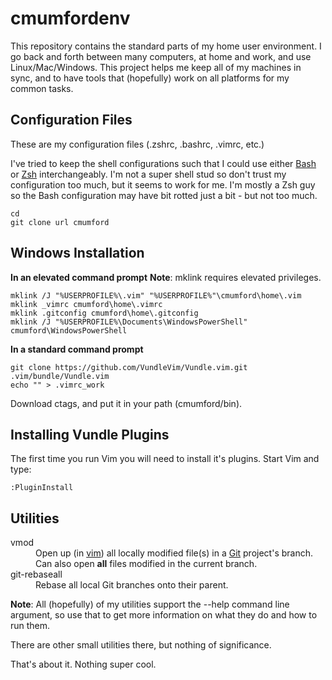 cmumfordenv
===========

This repository contains the standard parts of my home user environment. I go back and forth between many computers, at home and work, and use Linux/Mac/Windows. This project helps me keep all of my machines in sync, and to have tools that (hopefully) work on all platforms for my common tasks.

Configuration Files
-------------------------
These are my configuration files (.zshrc, .bashrc, .vimrc, etc.)

I've tried to keep the shell configurations such that I could use either [Bash](http://www.gnu.org/software/bash/bash.html) or [Zsh](http://www.zsh.org/) interchangeably.
I'm not a super shell stud so don't trust my configuration too much, but it seems to work for me.
I'm mostly a Zsh guy so the Bash configuration may have bit rotted just a bit - but not too much.

    cd
    git clone url cmumford

## Windows Installation

**In an elevated command prompt**
**Note**: mklink requires elevated privileges.

    mklink /J "%USERPROFILE%\.vim" "%USERPROFILE%"\cmumford\home\.vim
    mklink _vimrc cmumford\home\.vimrc
    mklink .gitconfig cmumford\home\.gitconfig
    mklink /J "%USERPROFILE%\Documents\WindowsPowerShell" cmumford\WindowsPowerShell

**In a standard command prompt**

    git clone https://github.com/VundleVim/Vundle.vim.git .vim/bundle/Vundle.vim
    echo "" > .vimrc_work

Download ctags, and put it in your path (cmumford/bin).

## Installing Vundle Plugins

The first time you run Vim you will need to install it's plugins. Start Vim and type:

    :PluginInstall

Utilities
-------------------------
<dl>
  <dt>vmod</dt>
  <dd>Open up (in <a href="http://www.vim.org/">vim</a>) all locally modified file(s) in a <a href="http://git-scm.com/">Git</a> project's branch. Can also open <b>all</b> files modified in the current branch.</dd>
  <dt>git-rebaseall</dt>
  <dd>Rebase all local Git branches onto their parent.</dd>
</dl>

**Note**: All (hopefully) of my utilities support the --help command line argument, so use that to get more information on what they do and how to run them.

There are other small utilities there, but nothing of significance.

That's about it. Nothing super cool.
